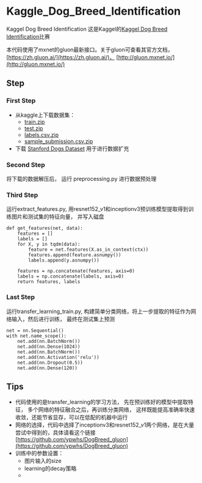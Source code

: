 # Kaggle_Dog_Breed_Identification
Kaggel Dog Breed Identification
这是Kaggel的[Kaggel Dog Breed Identification](https://www.kaggle.com/c/dog-breed-identification)比赛

本代码使用了mxnet的gluon最新接口。关于gluon可查看其官方文档， [https://zh.gluon.ai/](https://zh.gluon.ai/)， [http://gluon.mxnet.io/](http://gluon.mxnet.io/)

## Step
### First Step
- 从kaggle上下载数据集：
  - [train.zip](https://www.kaggle.com/c/7327/download/train.zip)
  - [test.zip](https://www.kaggle.com/c/7327/download/test.zip)
  - [labels.csv.zip](https://www.kaggle.com/c/7327/download/labels.csv.zip)
  - [sample_submission.csv.zip](https://www.kaggle.com/c/7327/download/sample_submission.csv.zip)
- 下载 [Stanford Dogs Dataset](http://vision.stanford.edu/aditya86/ImageNetDogs/)
用于进行数据扩充

### Second Step
将下载的数据解压后， 运行 preprocessing.py 进行数据预处理

### Third Step
运行extract_features.py, 用resnet152_v1和inceptionv3预训练模型提取得到训练图片和测试集的特征向量， 并写入磁盘

```
def get_features(net, data):
    features = []
    labels = []
    for X, y in tqdm(data):
        feature = net.features(X.as_in_context(ctx))
        features.append(feature.asnumpy())
        labels.append(y.asnumpy())
    
    features = np.concatenate(features, axis=0)
    labels = np.concatenate(labels, axis=0)
    return features, labels
```

### Last Step
运行transfer_learning_train.py, 构建简单分类网络，将上一步提取的特征作为网络输入，然后进行训练， 最终在测试集上预测

```
net = nn.Sequential()
with net.name_scope():
    net.add(nn.BatchNorm())
    net.add(nn.Dense(1024))
    net.add(nn.BatchNorm())
    net.add(nn.Activation('relu'))
    net.add(nn.Dropout(0.5))
    net.add(nn.Dense(120))

```

## Tips
- 代码使用的是transfer_learning的学习方法， 先在预训练好的模型中提取特征， 多个网络的特征融合之后，再训练分类网络，
这样既能提高准确率快速收敛，还能节省显存，可以在低配的机器中运行
- 网络的选择，代码中选择了inceptionv3和resnet152_v1两个网络，是在大量尝试中得到的，具体请看这个链接[https://github.com/ypwhs/DogBreed_gluon](https://github.com/ypwhs/DogBreed_gluon)
- 训练中的参数设置：
  - 图片输入的size
  - learning的decay策略
  - 

